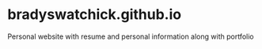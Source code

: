 # bradyswatchick.github.io
Personal website with resume and personal information along with portfolio
